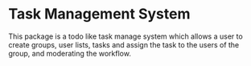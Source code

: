 # Task Management System


This package is a todo like task manage system which allows a user to create groups, user lists, tasks and assign the task to the users of the group, and moderating the workflow.



